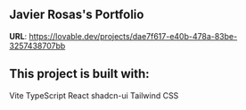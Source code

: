 ## Javier Rosas's Portfolio

**URL**: https://lovable.dev/projects/dae7f617-e40b-478a-83be-3257438707bb

## This project is built with:

Vite
TypeScript
React
shadcn-ui
Tailwind CSS
